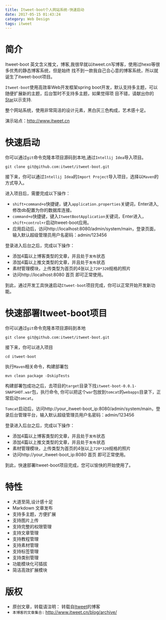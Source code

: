 ```yaml
---
title: Itweet-boot个人网站系统-快速启动
date: 2017-05-15 01:43:24
category: Web Design
tags: itweet
---
```

# 简介

Itweet-boot 英文含义推文，博客,我很早就以itweet.cn写博客，使用过hexo等很多优秀的静态博客系统，但是始终
找不到一款我自己合心意的博客系统，所以就诞生了itweet-boot项目。

`Itweet-boot`使用高效率Web开发框架spring boot开发，默认支持多主题，可以随便扩展新的主题，后台暂时不支持多主题，如果觉得项
目不错，请献出你的[Star](https://github.com/itweet/itweet-boot/stargazers)以示支持.

整个网站系统，使用非常简洁的设计元素，黑白灰三色构成，艺术感十足。

演示站点：http://www.itweet.cn

# 快速启动
你可以通过`git`命令克隆本项目源码到本地,通过`Intellij Idea`导入项目。
```
git clone git@github.com:itweet/itweet-boot.git
```

接下来，你可以通过`Intellij Idea`的`Import Project`导入项目，选择以`Maven`的方式导入。

进入项目后，需要完成以下操作：
   + `shift+command+o`快捷键，键入`application.properties`关键词，Enter进入,修改db配置为你的数据库连接。
   + `command+o`快捷键，键入`ItweetBootApplication`关键词，Enter进入，`shift+control+r`启动Itweet-boot应用。
   + 应用启动后，访问http://localhost:8080/admin/system/main，登录页面，输入默认超级管理员用户名密码：admin/123456

登录进入后台之后，完成以下操作：
   + 添加4篇以上博客类型的文章，并且处于`发布`状态
   + 添加4篇以上推文类型的文章，并且处于`发布`状态
   + 素材管理模块，上传类型为首页的4张以上`720*320`规格的照片
   + 访问http://localhost:8080 首页 即可正常使用。
  
到此，通过开发工具快速启动`Itweet-boot`项目完成，你可以正常开始开发新功能。

# 快速部署Itweet-boot项目
你可以通过`git`命令克隆本项目源码到本地
```
git clone git@github.com:itweet/itweet-boot.git
```

接下来，你可以进入项目
```
cd itweet-boot
```

执行`Maven`相关命令，构建部署包
```
mvn clean package -DskipTests
```

构建部署包成功之后，去项目的`target`目录下找`itweet-boot-0.0.1-SNAPSHOT.war`包，执行命令,
你可以把这个`war`包放到`tomcat`的`webapps`目录下，正常启动`tomcat`。

`Tomcat`启动后，访问http://your_itweet-boot_ip:8080/admin/system/main，登录后台管理平台，输入默认超级管理员用户名密码：admin/123456

登录进入后台之后，完成以下操作：
   + 添加4篇以上博客类型的文章，并且处于`发布`状态
   + 添加4篇以上推文类型的文章，并且处于`发布`状态
   + 素材管理模块，上传类型为首页的4张以上`720*320`规格的照片
   + 访问http://your_itweet-boot_ip:8080 首页 即可正常使用。
  
到此，快速部署Itweet-boot项目完成，您可以愉快的开始使用了。


# 特性

+ 大道至简,设计感十足
+ Markdown 文章发布
+ 支持多主题，方便扩展
+ 支持图片上传
+ 支持完整的权限管理
+ 支持文章管理
+ 支持教程管理
+ 支持素材管理
+ 支持标签管理
+ 支持类别管理
+ 功能模块化可插拔
+ 简洁高效扩展模块


# 版权
 - 原创文章，转载请注明： 转载自[Itweet](http://www.itweet.cn)的博客
 - `本博客的文章集合:` http://www.itweet.cn/blog/archive/
 
 
